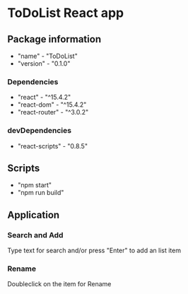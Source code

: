 # ToDoList React app    

## Package information   
* "name" - "ToDoList"    
*  "version" - "0.1.0"    

### Dependencies    
* "react" - "^15.4.2"    
* "react-dom" - "^15.4.2"    
* "react-router" - "^3.0.2"   

### devDependencies
* "react-scripts" - "0.8.5"    

## Scripts    
* "npm start"
* "npm run build"

## Application

### Search and Add  
Type text for search and/or press "Enter" to add an list item    

### Rename
Doubleclick on the item for Rename
